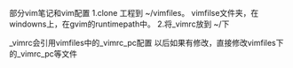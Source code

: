 部分vim笔记和vim配置
1.clone 工程到 ~/vimfiles。 vimfilse文件夹，在windowns上，在gvim的runtimepath中。
2.将_vimrc放到 ~/下 

_vimrc会引用vimfiles中的_vimrc_pc配置
以后如果有修改，直接修改vimfiles下的_vimrc_pc等文件
